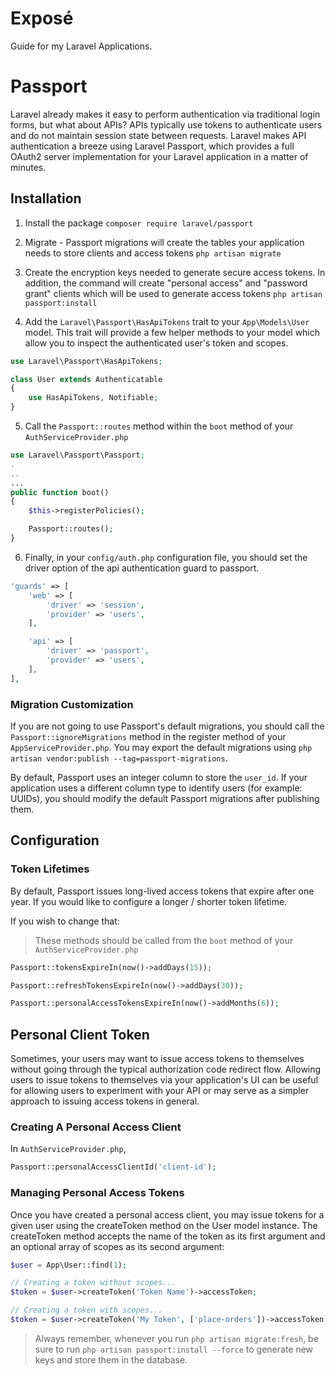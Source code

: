# Exposé
Guide for my Laravel Applications.

# Passport
Laravel already makes it easy to perform authentication via traditional login forms, but what about APIs? APIs typically use tokens to authenticate users and do not maintain session state between requests. Laravel makes API authentication a breeze using Laravel Passport, which provides a full OAuth2 server implementation for your Laravel application in a matter of minutes.

## Installation
1. Install the package
`composer require laravel/passport`

2. Migrate - Passport migrations will create the tables your application needs to store clients and access tokens
`php artisan migrate`

3. Create the encryption keys needed to generate secure access tokens. In addition, the command will create "personal access" and "password grant" clients which will be used to generate access tokens
`php artisan passport:install`

4. Add the `Laravel\Passport\HasApiTokens` trait to your `App\Models\User` model. This trait will provide a few helper methods to your model which allow you to inspect the authenticated user's token and scopes.
```php
use Laravel\Passport\HasApiTokens;

class User extends Authenticatable
{
    use HasApiTokens, Notifiable;
}
```

5. Call the `Passport::routes` method within the `boot` method of your `AuthServiceProvider.php`
```php
use Laravel\Passport\Passport;
.
..
...
public function boot()
{
    $this->registerPolicies();

    Passport::routes();
}
```

6. Finally, in your `config/auth.php` configuration file, you should set the driver option of the api authentication guard to passport. 
```php
'guards' => [
    'web' => [
        'driver' => 'session',
        'provider' => 'users',
    ],

    'api' => [
        'driver' => 'passport',
        'provider' => 'users',
    ],
],
```

### Migration Customization
If you are not going to use Passport's default migrations, you should call the `Passport::ignoreMigrations` method in the register method of your `AppServiceProvider.php`. You may export the default migrations using `php artisan vendor:publish --tag=passport-migrations`.

By default, Passport uses an integer column to store the `user_id`. If your application uses a different column type to identify users (for example: UUIDs), you should modify the default Passport migrations after publishing them.

## Configuration
### Token Lifetimes
By default, Passport issues long-lived access tokens that expire after one year. If you would like to configure a longer / shorter token lifetime.

If you wish to change that:
> These methods should be called from the `boot` method of your `AuthServiceProvider.php`
```php
Passport::tokensExpireIn(now()->addDays(15));

Passport::refreshTokensExpireIn(now()->addDays(30));

Passport::personalAccessTokensExpireIn(now()->addMonths(6));
```

## Personal Client Token
Sometimes, your users may want to issue access tokens to themselves without going through the typical authorization code redirect flow. Allowing users to issue tokens to themselves via your application's UI can be useful for allowing users to experiment with your API or may serve as a simpler approach to issuing access tokens in general.

### Creating A Personal Access Client
In `AuthServiceProvider.php`,
```php
Passport::personalAccessClientId('client-id');
```

### Managing Personal Access Tokens
Once you have created a personal access client, you may issue tokens for a given user using the createToken method on the User model instance. The createToken method accepts the name of the token as its first argument and an optional array of scopes as its second argument:
```php
$user = App\User::find(1);

// Creating a token without scopes...
$token = $user->createToken('Token Name')->accessToken;

// Creating a token with scopes...
$token = $user->createToken('My Token', ['place-orders'])->accessToken;
```

> Always remember, whenever you run `php artisan migrate:fresh`, be sure to run `php artisan passport:install --force` to generate new keys and store them in the database.